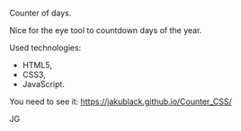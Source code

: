 Counter of days.

Nice for the eye tool to countdown days of the year.

Used technologies:
- HTML5,
- CSS3,
- JavaScript.

You need to see it: https://jakublack.github.io/Counter_CSS/

JG
